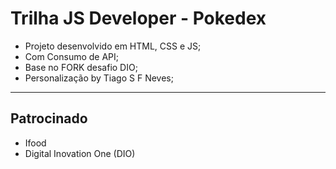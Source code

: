
 # Trilha JS Developer - Pokedex
- Projeto desenvolvido em HTML, CSS e JS;
- Com Consumo de API;
- Base no FORK desafio DIO;
- Personalização by Tiago S F Neves;
<hr>

## Patrocinado
- Ifood
- Digital Inovation One (DIO)
 
 

